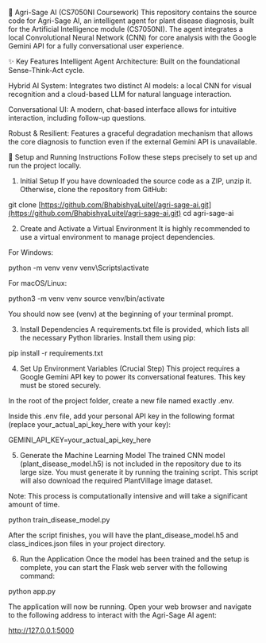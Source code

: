 🌿 Agri-Sage AI (CS7050NI Coursework)
This repository contains the source code for Agri-Sage AI, an intelligent agent for plant disease diagnosis, built for the Artificial Intelligence module (CS7050NI). The agent integrates a local Convolutional Neural Network (CNN) for core analysis with the Google Gemini API for a fully conversational user experience.

✨ Key Features
Intelligent Agent Architecture: Built on the foundational Sense-Think-Act cycle.

Hybrid AI System: Integrates two distinct AI models: a local CNN for visual recognition and a cloud-based LLM for natural language interaction.

Conversational UI: A modern, chat-based interface allows for intuitive interaction, including follow-up questions.

Robust & Resilient: Features a graceful degradation mechanism that allows the core diagnosis to function even if the external Gemini API is unavailable.

🚀 Setup and Running Instructions
Follow these steps precisely to set up and run the project locally.

1. Initial Setup
If you have downloaded the source code as a ZIP, unzip it. Otherwise, clone the repository from GitHub:

git clone [https://github.com/BhabishyaLuitel/agri-sage-ai.git](https://github.com/BhabishyaLuitel/agri-sage-ai.git)
cd agri-sage-ai

2. Create and Activate a Virtual Environment
It is highly recommended to use a virtual environment to manage project dependencies.

For Windows:

python -m venv venv
venv\Scripts\activate

For macOS/Linux:

python3 -m venv venv
source venv/bin/activate

You should now see (venv) at the beginning of your terminal prompt.

3. Install Dependencies
A requirements.txt file is provided, which lists all the necessary Python libraries. Install them using pip:

pip install -r requirements.txt

4. Set Up Environment Variables (Crucial Step)
This project requires a Google Gemini API key to power its conversational features. This key must be stored securely.

In the root of the project folder, create a new file named exactly .env.

Inside this .env file, add your personal API key in the following format (replace your_actual_api_key_here with your key):

GEMINI_API_KEY=your_actual_api_key_here

5. Generate the Machine Learning Model
The trained CNN model (plant_disease_model.h5) is not included in the repository due to its large size. You must generate it by running the training script. This script will also download the required PlantVillage image dataset.

Note: This process is computationally intensive and will take a significant amount of time.

python train_disease_model.py

After the script finishes, you will have the plant_disease_model.h5 and class_indices.json files in your project directory.

6. Run the Application
Once the model has been trained and the setup is complete, you can start the Flask web server with the following command:

python app.py

The application will now be running. Open your web browser and navigate to the following address to interact with the Agri-Sage AI agent:

http://127.0.0.1:5000